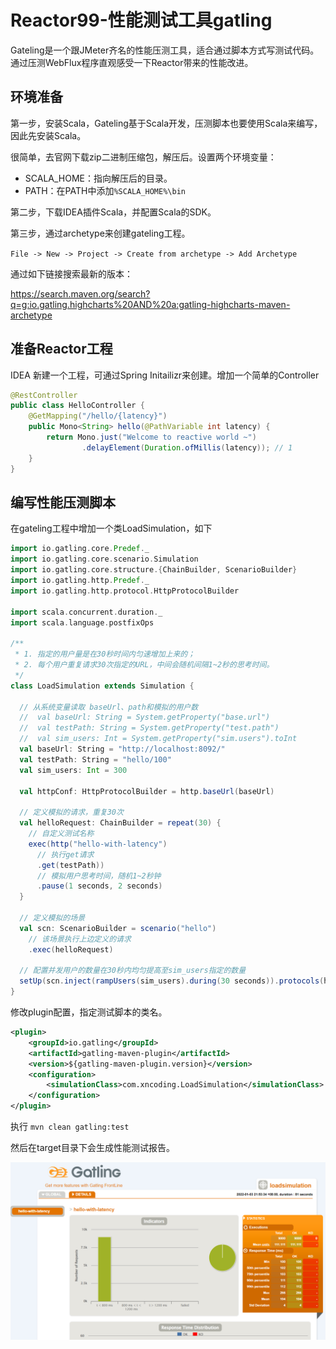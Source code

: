 # Reactor99-性能测试工具gatling

Gateling是一个跟JMeter齐名的性能压测工具，适合通过脚本方式写测试代码。通过压测WebFlux程序直观感受一下Reactor带来的性能改进。

## 环境准备

第一步，安装Scala，Gateling基于Scala开发，压测脚本也要使用Scala来编写，因此先安装Scala。

很简单，去官网下载zip二进制压缩包，解压后。设置两个环境变量：

* SCALA_HOME：指向解压后的目录。
* PATH：在PATH中添加`%SCALA_HOME%\bin`

第二步，下载IDEA插件Scala，并配置Scala的SDK。

第三步，通过archetype来创建gateling工程。

`File -> New -> Project -> Create from archetype -> Add Archetype`

通过如下链接搜索最新的版本：

https://search.maven.org/search?q=g:io.gatling.highcharts%20AND%20a:gatling-highcharts-maven-archetype

## 准备Reactor工程

IDEA 新建一个工程，可通过Spring Initailizr来创建。增加一个简单的Controller

``` java
@RestController
public class HelloController {
    @GetMapping("/hello/{latency}")
    public Mono<String> hello(@PathVariable int latency) {
        return Mono.just("Welcome to reactive world ~")
                .delayElement(Duration.ofMillis(latency)); // 1
    }
}
```

## 编写性能压测脚本

在gateling工程中增加一个类LoadSimulation，如下

``` scala
import io.gatling.core.Predef._
import io.gatling.core.scenario.Simulation
import io.gatling.core.structure.{ChainBuilder, ScenarioBuilder}
import io.gatling.http.Predef._
import io.gatling.http.protocol.HttpProtocolBuilder

import scala.concurrent.duration._
import scala.language.postfixOps

/**
 * 1. 指定的用户量是在30秒时间内匀速增加上来的；
 * 2. 每个用户重复请求30次指定的URL，中间会随机间隔1~2秒的思考时间。
 */
class LoadSimulation extends Simulation {

  // 从系统变量读取 baseUrl、path和模拟的用户数
  //  val baseUrl: String = System.getProperty("base.url")
  //  val testPath: String = System.getProperty("test.path")
  //  val sim_users: Int = System.getProperty("sim.users").toInt
  val baseUrl: String = "http://localhost:8092/"
  val testPath: String = "hello/100"
  val sim_users: Int = 300

  val httpConf: HttpProtocolBuilder = http.baseUrl(baseUrl)

  // 定义模拟的请求，重复30次
  val helloRequest: ChainBuilder = repeat(30) {
    // 自定义测试名称
    exec(http("hello-with-latency")
      // 执行get请求
      .get(testPath))
      // 模拟用户思考时间，随机1~2秒钟
      .pause(1 seconds, 2 seconds)
  }

  // 定义模拟的场景
  val scn: ScenarioBuilder = scenario("hello")
    // 该场景执行上边定义的请求
    .exec(helloRequest)

  // 配置并发用户的数量在30秒内均匀提高至sim_users指定的数量
  setUp(scn.inject(rampUsers(sim_users).during(30 seconds)).protocols(httpConf))
}
```

修改plugin配置，指定测试脚本的类名。
```xml
<plugin>
    <groupId>io.gatling</groupId>
    <artifactId>gatling-maven-plugin</artifactId>
    <version>${gatling-maven-plugin.version}</version>
    <configuration>
        <simulationClass>com.xncoding.LoadSimulation</simulationClass>
    </configuration>
</plugin>
```

执行 `mvn clean gatling:test`

然后在target目录下会生成性能测试报告。

![img.png](images/img032.png)

